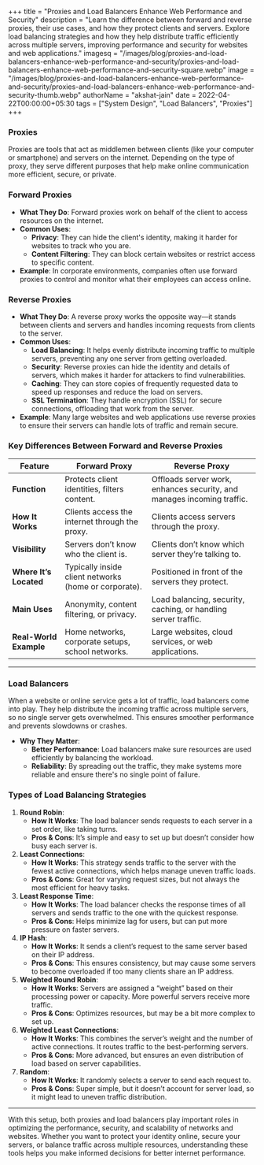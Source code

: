 +++
title = "Proxies and Load Balancers Enhance Web Performance and Security"
description = "Learn the difference between forward and reverse proxies, their use cases, and how they protect clients and servers. Explore load balancing strategies and how they help distribute traffic efficiently across multiple servers, improving performance and security for websites and web applications."
imagesq = "/images/blog/proxies-and-load-balancers-enhance-web-performance-and-security/proxies-and-load-balancers-enhance-web-performance-and-security-square.webp"
image = "/images/blog/proxies-and-load-balancers-enhance-web-performance-and-security/proxies-and-load-balancers-enhance-web-performance-and-security-thumb.webp"
authorName = "akshat-jain"
date = 2022-04-22T00:00:00+05:30
tags = ["System Design", "Load Balancers", "Proxies"]
+++
### Proxies

Proxies are tools that act as middlemen between clients (like your computer or smartphone) and servers on the internet. Depending on the type of proxy, they serve different purposes that help make online communication more efficient, secure, or private.

### Forward Proxies

- **What They Do**: Forward proxies work on behalf of the client to access resources on the internet.
- **Common Uses**:
    - **Privacy**: They can hide the client's identity, making it harder for websites to track who you are.
    - **Content Filtering**: They can block certain websites or restrict access to specific content.
- **Example**: In corporate environments, companies often use forward proxies to control and monitor what their employees can access online.

### Reverse Proxies

- **What They Do**: A reverse proxy works the opposite way—it stands between clients and servers and handles incoming requests from clients to the server.
- **Common Uses**:
    - **Load Balancing**: It helps evenly distribute incoming traffic to multiple servers, preventing any one server from getting overloaded.
    - **Security**: Reverse proxies can hide the identity and details of servers, which makes it harder for attackers to find vulnerabilities.
    - **Caching**: They can store copies of frequently requested data to speed up responses and reduce the load on servers.
    - **SSL Termination**: They handle encryption (SSL) for secure connections, offloading that work from the server.
- **Example**: Many large websites and web applications use reverse proxies to ensure their servers can handle lots of traffic and remain secure.

### Key Differences Between Forward and Reverse Proxies

| **Feature** | **Forward Proxy** | **Reverse Proxy** |
| --- | --- | --- |
| **Function** | Protects client identities, filters content. | Offloads server work, enhances security, and manages incoming traffic. |
| **How It Works** | Clients access the internet through the proxy. | Clients access servers through the proxy. |
| **Visibility** | Servers don’t know who the client is. | Clients don’t know which server they’re talking to. |
| **Where It’s Located** | Typically inside client networks (home or corporate). | Positioned in front of the servers they protect. |
| **Main Uses** | Anonymity, content filtering, or privacy. | Load balancing, security, caching, or handling server traffic. |
| **Real-World Example** | Home networks, corporate setups, school networks. | Large websites, cloud services, or web applications. |

---

### Load Balancers

When a website or online service gets a lot of traffic, load balancers come into play. They help distribute the incoming traffic across multiple servers, so no single server gets overwhelmed. This ensures smoother performance and prevents slowdowns or crashes.

- **Why They Matter**:
    - **Better Performance**: Load balancers make sure resources are used efficiently by balancing the workload.
    - **Reliability**: By spreading out the traffic, they make systems more reliable and ensure there's no single point of failure.

### Types of Load Balancing Strategies

1. **Round Robin**:
    - **How It Works**: The load balancer sends requests to each server in a set order, like taking turns.
    - **Pros & Cons**: It’s simple and easy to set up but doesn’t consider how busy each server is.
2. **Least Connections**:
    - **How It Works**: This strategy sends traffic to the server with the fewest active connections, which helps manage uneven traffic loads.
    - **Pros & Cons**: Great for varying request sizes, but not always the most efficient for heavy tasks.
3. **Least Response Time**:
    - **How It Works**: The load balancer checks the response times of all servers and sends traffic to the one with the quickest response.
    - **Pros & Cons**: Helps minimize lag for users, but can put more pressure on faster servers.
4. **IP Hash**:
    - **How It Works**: It sends a client’s request to the same server based on their IP address.
    - **Pros & Cons**: This ensures consistency, but may cause some servers to become overloaded if too many clients share an IP address.
5. **Weighted Round Robin**:
    - **How It Works**: Servers are assigned a “weight” based on their processing power or capacity. More powerful servers receive more traffic.
    - **Pros & Cons**: Optimizes resources, but may be a bit more complex to set up.
6. **Weighted Least Connections**:
    - **How It Works**: This combines the server’s weight and the number of active connections. It routes traffic to the best-performing servers.
    - **Pros & Cons**: More advanced, but ensures an even distribution of load based on server capabilities.
7. **Random**:
    - **How It Works**: It randomly selects a server to send each request to.
    - **Pros & Cons**: Super simple, but it doesn’t account for server load, so it might lead to uneven traffic distribution.

---

With this setup, both proxies and load balancers play important roles in optimizing the performance, security, and scalability of networks and websites. Whether you want to protect your identity online, secure your servers, or balance traffic across multiple resources, understanding these tools helps you make informed decisions for better internet performance.